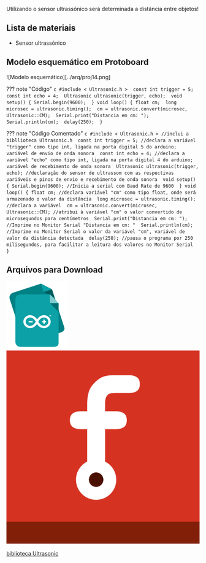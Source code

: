 Utilizando o sensor ultrassônico será determinada a distância entre objetos!

## Lista de materiais

 - Sensor ultrassónico

## Modelo esquemático em Protoboard

![Modelo esquemático][../arq/proj14.png]

??? note "Código"
    ```c
    #include < Ultrasonic.h > 
      const int trigger = 5; 
    const int echo = 4; 
    Ultrasonic ultrasonic(trigger, echo); 
    void setup() {
      Serial.begin(9600); 
    }
    void loop() {
      float cm; 
      long microsec = ultrasonic.timing(); 
      cm = ultrasonic.convert(microsec, Ultrasonic::CM); 
      Serial.print("Distancia em cm: "); 
      Serial.println(cm); 
      delay(250); 
    }
    ```
    
??? note "Código Comentado"
    ```c
    #include < Ultrasonic.h > //inclui a bibllioteca Ultrasonic.h 
      const int trigger = 5; //declara a variável "trigger" como tipo int, ligada na porta digital 5 do arduino; variável de envio de onda sonora 
    const int echo = 4; //declara a variável "echo" como tipo int, ligada na porta digital 4 do arduino; variável de recebimento de onda sonora 
    Ultrasonic ultrasonic(trigger, echo); //declaração do sensor de ultrassom com as respectivas variáveis e pinos de envio e recebimento de onda sonora 
    void setup() {
      Serial.begin(9600); //Inicia a serial com Baud Rate de 9600 
    }
    void loop() {
      float cm; //declara variável "cm" como tipo float, onde será armazenado o valor da distância 
      long microsec = ultrasonic.timing(); //declara a variável 
      cm = ultrasonic.convert(microsec, Ultrasonic::CM); //atribui à variável "cm" o valor convertido de microsegundos para centímetros 
      Serial.print("Distancia em cm: "); //Imprime no Monitor Serial "Distancia em cm: " 
      Serial.println(cm); //Imprime no Monitor Serial o valor da variável "cm", variável de valor da distância detectada 
      delay(250); //pausa o programa por 250 milisegundos, para facilitar a leitura dos valores no Monitor Serial 
    }
    ```

## Arquivos para Download

[![Arquivo ino](../arq/ino.png)](../arq/proj14.ino)          [![Arquivo fzz](../arq/fzz.png)](../arq/proj14.fzz)


[biblioteca Ultrasonic][Ultrasonic]




[Ultrasonic]: ../arq/Ultrasonic-master.zip